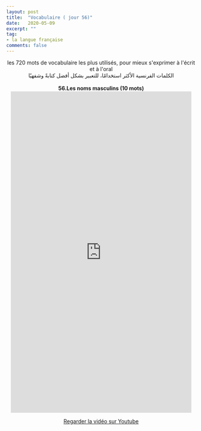 ```yaml
---
layout: post
title:  "Vocabulaire ( jour 56)"
date:   2020-05-09
excerpt: ""
tag:
- la langue française
comments: false
---
```

 <center>     les 720 mots de vocabulaire les plus utilisés, pour mieux s'exprimer à l'écrit et à l'oral <br> الكلمات الفرنسية الأكثر استخدامًا، للتعبير بشكل أفضل كتابةً وشفهيًا <br><br>     <strong> 56.Les noms masculins (10 mots)</strong>     <br> <iframe width="480" height="853" src="https://www.youtube.com/embed/814PxODzj14" title="youtube video player" frameborder="0" allow="accelerometer, autoplay, clipboard-write, encrypted-media, gyroscope, picture-in-picture, web-share" allowfullscreen></iframe>     <br> <p markdown="0"><a href="https://youtube.com/shorts/814PxODzj14" class="btn btn-danger" target="_blank">Regarder la vidéo sur Youtube</a></p> </center>
